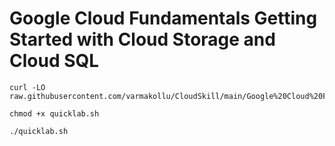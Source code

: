 # Google Cloud Fundamentals Getting Started with Cloud Storage and Cloud SQL

```
curl -LO raw.githubusercontent.com/varmakollu/CloudSkill/main/Google%20Cloud%20Fundamentals%20Getting%20Started%20with%20Cloud%20Storage%20and%20Cloud%20SQL/quicklab.sh

chmod +x quicklab.sh

./quicklab.sh

```
